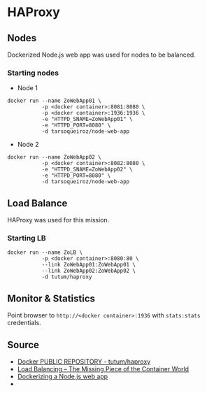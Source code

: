 # HAProxy

## Nodes

Dockerized Node.js web app was used for nodes to be balanced.

### Starting nodes

* Node 1

```
docker run --name ZoWebApp01 \
           -p <docker container>:8081:8080 \
           -p <docker container>:1936:1936 \
           -e "HTTPD_SNAME=ZoWebApp01" \
           -e "HTTPD_PORT=8080" \
           -d tarsoqueiroz/node-web-app
```

* Node 2

```
docker run --name ZoWebApp02 \
           -p <docker container>:8082:8080 \
           -e "HTTPD_SNAME=ZoWebApp02" \
           -e "HTTPD_PORT=8080" \
           -d tarsoqueiroz/node-web-app
```

## Load Balance

HAProxy was used for this mission.

### Starting LB

```
docker run --name ZoLB \
           -p <docker container>:8080:80 \
           --link ZoWebApp01:ZoWebApp01 \
           --link ZoWebApp02:ZoWebApp02 \
           -d tutum/haproxy
```

## Monitor & Statistics

Point browser to ```http://<docker container>:1936``` with ```stats:stats``` credentials.

## Source
* [Docker PUBLIC REPOSITORY - tutum/haproxy](https://hub.docker.com/r/tutum/haproxy/)
* [Load Balancing – The Missing Piece of the Container World](https://blog.tutum.co/2015/05/05/load-balancing-the-missing-piece-of-the-container-world/)
* [Dockerizing a Node.js web app](https://github.com/tarsoqueiroz/NodeJS/tree/master/Misc/Dockerizing)
* []()
